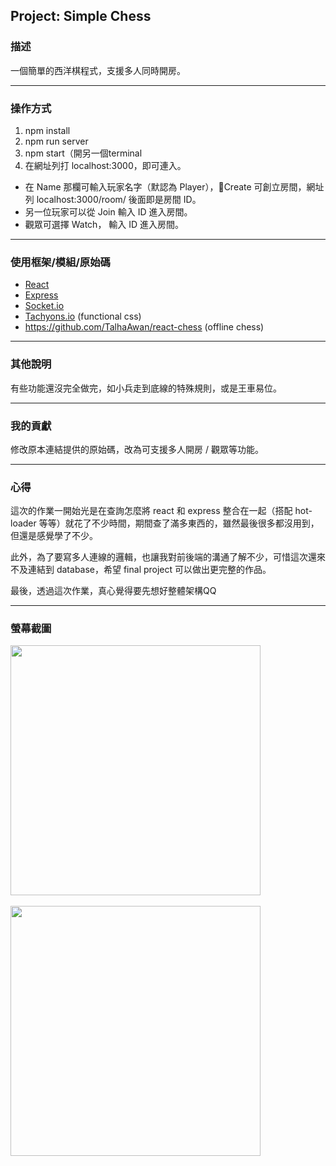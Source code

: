## Project: Simple Chess

### 描述

一個簡單的西洋棋程式，支援多人同時開房。

----
### 操作方式
1. npm install
2. npm run server
3. npm start（開另一個terminal
4. 在網址列打 localhost:3000，即可連入。

- 在 Name 那欄可輸入玩家名字（默認為 Player），Create 可創立房間，網址列 localhost:3000/room/ 後面即是房間 ID。
- 另一位玩家可以從 Join 輸入 ID 進入房間。
- 觀眾可選擇 Watch， 輸入 ID 進入房間。

----
### 使用框架/模組/原始碼
- [React](https://reactjs.org)
- [Express](https://expressjs.com)
- [Socket.io](socket.io)
- [Tachyons.io](https://tachyons.io) (functional css)
- https://github.com/TalhaAwan/react-chess (offline chess)


----
### 其他說明
有些功能還沒完全做完，如小兵走到底線的特殊規則，或是王車易位。

----
### 我的貢獻
修改原本連結提供的原始碼，改為可支援多人開房 / 觀眾等功能。

----
### 心得
這次的作業一開始光是在查詢怎麼將 react 和 express 整合在一起（搭配 hot-loader 等等）就花了不少時間，期間查了滿多東西的，雖然最後很多都沒用到，但還是感覺學了不少。

此外，為了要寫多人連線的邏輯，也讓我對前後端的溝通了解不少，可惜這次還來不及連結到 database，希望 final project 可以做出更完整的作品。

最後，透過這次作業，真心覺得要先想好整體架構QQ

----
### 螢幕截圖
<img src=https://i.imgur.com/bIxDozf.png width="400"/>
<br><br>
<img src=https://i.imgur.com/eaFGk09.png width="400"/>